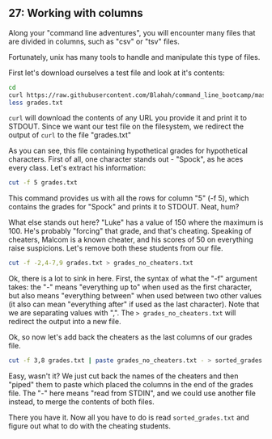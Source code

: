 ## 27: Working with columns

Along your "command line adventures", you will encounter many files that are divided in columns, such as "csv" or "tsv" files.

Fortunately, unix has many tools to handle and manipulate this type of files.

First let's download ourselves a test file and look at it's contents:

```bash
cd
curl https://raw.githubusercontent.com/Blahah/command_line_bootcamp/master/testfiles/grades.txt > grades.txt
less grades.txt
```

`curl` will download the contents of any URL you provide it and print it to STDOUT. Since we want our test file on the filesystem, we redirect the output of `curl` to the file "grades.txt"

As you can see, this file containing hypothetical grades for hypothetical characters. First of all, one character stands out - "Spock", as he aces every class. Let's extract his information:

```bash
cut -f 5 grades.txt
```

This command provides us with all the rows for column "5" (-f 5), which contains the grades for "Spock" and prints it to STDOUT. Neat, hum?

What else stands out here? "Luke" has a value of 150 where the maximum is 100. He's probably "forcing" that grade, and that's cheating. Speaking of cheaters, Malcom is a known cheater, and his scores of 50 on everything raise suspicions. Let's remove both these students from our file.

```bash
cut -f -2,4-7,9 grades.txt > grades_no_cheaters.txt
```

Ok, there is a lot to sink in here. First, the syntax of what the "-f" argument takes: the "-" means "everything up to" when used as the first character, but also means "everything between" when used between two other values (it also can mean "everything after" if used as the last character). Note that we are separating values with ",". The `> grades_no_cheaters.txt` will redirect the output into a new file.

Ok, so now let's add back the cheaters as the last columns of our grades file.

```bash
cut -f 3,8 grades.txt | paste grades_no_cheaters.txt - > sorted_grades.txt
```

Easy, wasn't it? We just cut back the names of the cheaters and then "piped" them to paste which placed the columns in the end of the grades file. The "-" here means "read from STDIN", and we could use another file instead, to merge the contents of both files.

There you have it. Now all you have to do is read `sorted_grades.txt` and figure out what to do with the cheating students.
